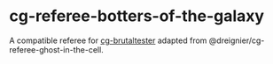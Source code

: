 # cg-referee-botters-of-the-galaxy

A compatible referee for [cg-brutaltester](https://github.com/dreignier/cg-brutaltester/) adapted from @dreignier/cg-referee-ghost-in-the-cell.
